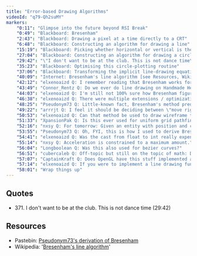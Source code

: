 ```yaml
---
title: "Error-based Drawing Algorithms"
videoId: "q79-Qh2suMY"
markers:
    "0:11": "Glimpse into the future beyond RSI Break"
    "0:49": "Blackboard: Bresenham"
    "2:43": "Blackboard: Drawing a pixel at a time directly to a CRT"
    "6:48": "Blackboard: Constructing an algorithm for drawing a line"
    "15:19": "Blackboard: Picking whether horizontal or vertical is the better choice, i.e. error-based drawing"
    "27:04": "Blackboard: Constructing an algorithm for drawing a circle"
    "29:42": "\"I don't want to be at the club. This is not dance time\" (!quote 371)"
    "35:23": "Blackboard: Optimising this circle-plotting routine"
    "37:06": "Blackboard: Transforming the implicit line-drawing equation into the circle one"
    "40:09": "Internet: Bresenham's line algorithm [see Resources, Wikipedia]"
    "42:12": "elxenoaizd Q: I remember reading that Bresenham works for the first octant, and they had two cases to handle (slope >= 1 and slope < 1). Will this dx = sign(x1 - x0) address both of these concerns?"
    "43:49": "Connor_Rentz Q: Do we ever do line drawing on Handmade Hero?"
    "44:03": "elxenoaizd Q: I'm still not 100% sure how Bresenham figured out 'if horizontal is better'. You mentioned they used the line equation y = mx+b. How does that help them in knowing if horizontal is better?"
    "46:38": "elxenoaizd Q: There were multiple extensions / optimizations done on Bresenham like drawing only half the line and mirroring it, and Run Slicing by Michael Abrash and Symmetric Double Step by Xialon Wu. Any thoughts on those?"
    "48:25": "Pseudonym73 Q: Little-known fact, Bresenham's method predates framebuffers by about five years. It was actually designed for a drum plotter"
    "49:22": "arrrjt Q: I feel it should be deciding between \"move right\" and \"move diagonally right and down\", instead of either \"left\" or \"down\""
    "50:53": "elxenoaizd Q: Can that method be used to draw wireframe triangles, or is there a faster way to draw wireframe triangles like flat-bottom / flat-top trigs?"
    "51:33": "XpansionPak Q: Is this ever used for uniform grid pathfinding?"
    "52:16": "nxsy Q: For tomorrow: Given an entity with position and current velocity and maximum acceleration, and a target position, how do you determine the correct acceleration (direction and speed) each frame so that you stop on the target point?"
    "53:55": "Pseudonym73 Q: Oh, FYI, this is how I used to derive Bresenham's algorithm [see Resources, Pastebin]"
    "54:41": "elxenoaizd Q: Was the cast from float to int really expensive at the time vs nowaday? is bresenham still relavent today or can we get away with a naive line drawing algo with floating math?"
    "55:14": "nxsy Q: Acceleration is constrained to a maximum amount."
    "56:04": "Longboolean Q: Was this also used for bezier curves?"
    "56:51": "cubercaleb Q: Off-topic but still on the topic of math: During these RSI streams do you think you could go over the math for replacing cmath, specifically the trig functions?"
    "57:07": "CaptainKraft Q: Does OpenGL have this stuff implemented already?"
    "57:14": "elxenoaizd Q: If you were to implement a line drawing function in Handmade Hero, what algorithm would you go for?"
    "58:01": "Wrap things up"
---
```


## Quotes

* 371\. I don't want to be at the club. This is not dance time (29:42)

## Resources

* Pastebin: [Pseudonym73's derivation of Bresenham](http://pastebin.com/c7AGHAUT)
* Wikipedia: '[Bresenham's line algorithm](https://en.wikipedia.org/wiki/Bresenham%27s_line_algorithm)'
